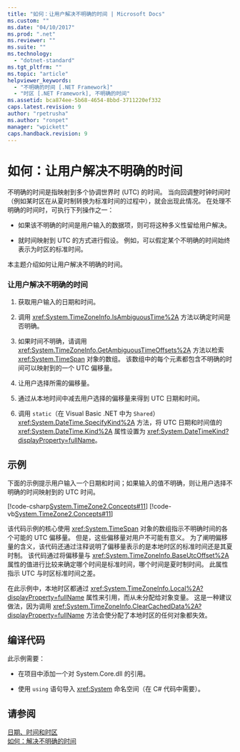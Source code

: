 ```yaml
---
title: "如何：让用户解决不明确的时间 | Microsoft Docs"
ms.custom: ""
ms.date: "04/10/2017"
ms.prod: ".net"
ms.reviewer: ""
ms.suite: ""
ms.technology: 
  - "dotnet-standard"
ms.tgt_pltfrm: ""
ms.topic: "article"
helpviewer_keywords: 
  - "不明确的时间 [.NET Framework]"
  - "时区 [.NET Framework], 不明确的时间"
ms.assetid: bca874ee-5b68-4654-8bbd-3711220ef332
caps.latest.revision: 9
author: "rpetrusha"
ms.author: "ronpet"
manager: "wpickett"
caps.handback.revision: 9
---
```

# 如何：让用户解决不明确的时间
不明确的时间是指映射到多个协调世界时 \(UTC\) 的时间。  当向回调整时钟时间时（例如某时区在从夏时制转换为标准时间的过程中），就会出现此情况。  在处理不明确的时间时，可执行下列操作之一：  
  
-   如果该不明确的时间是用户输入的数据项，则可将这种多义性留给用户解决。  
  
-   就时间映射到 UTC 的方式进行假设。  例如，可以假定某个不明确的时间始终表示为时区的标准时间。  
  
 本主题介绍如何让用户解决不明确的时间。  
  
### 让用户解决不明确的时间  
  
1.  获取用户输入的日期和时间。  
  
2.  调用 <xref:System.TimeZoneInfo.IsAmbiguousTime%2A> 方法以确定时间是否明确。  
  
3.  如果时间不明确，请调用 <xref:System.TimeZoneInfo.GetAmbiguousTimeOffsets%2A> 方法以检索 <xref:System.TimeSpan> 对象的数组。  该数组中的每个元素都包含不明确的时间可以映射到的一个 UTC 偏移量。  
  
4.  让用户选择所需的偏移量。  
  
5.  通过从本地时间中减去用户选择的偏移量来得到 UTC 日期和时间。  
  
6.  调用 `static`（在 Visual Basic .NET 中为 `Shared`）<xref:System.DateTime.SpecifyKind%2A> 方法，将 UTC 日期和时间值的 <xref:System.DateTime.Kind%2A> 属性设置为 <xref:System.DateTimeKind?displayProperty=fullName>。  
  
## 示例  
 下面的示例提示用户输入一个日期和时间；如果输入的值不明确，则让用户选择不明确的时间映射到的 UTC 时间。  
  
 [!code-csharp[System.TimeZone2.Concepts#11](../../../samples/snippets/csharp/VS_Snippets_CLR_System/system.TimeZone2.Concepts/CS/TimeZone2Concepts.cs#11)]
 [!code-vb[System.TimeZone2.Concepts#11](../../../samples/snippets/visualbasic/VS_Snippets_CLR_System/system.TimeZone2.Concepts/VB/TimeZone2Concepts.vb#11)]  
  
 该代码示例的核心使用 <xref:System.TimeSpan> 对象的数组指示不明确时间的各个可能的 UTC 偏移量。  但是，这些偏移量对用户不可能有意义。  为了阐明偏移量的含义，该代码还通过注释说明了偏移量表示的是本地时区的标准时间还是其夏时制。  该代码通过将偏移量与 <xref:System.TimeZoneInfo.BaseUtcOffset%2A> 属性的值进行比较来确定哪个时间是标准时间，哪个时间是夏时制时间。  此属性指示 UTC 与时区标准时间之差。  
  
 在此示例中，本地时区都通过 <xref:System.TimeZoneInfo.Local%2A?displayProperty=fullName> 属性来引用，而从未分配给对象变量。  这是一种建议做法，因为调用 <xref:System.TimeZoneInfo.ClearCachedData%2A?displayProperty=fullName> 方法会使分配了本地时区的任何对象都失效。  
  
## 编译代码  
 此示例需要：  
  
-   在项目中添加一个对 System.Core.dll 的引用。  
  
-   使用 `using` 语句导入 <xref:System> 命名空间（在 C\# 代码中需要）。  
  
## 请参阅  
 [日期、时间和时区](../../../docs/standard/datetime/index.md)   
 [如何：解决不明确的时间](../../../docs/standard/datetime/resolve-ambiguous-times.md)